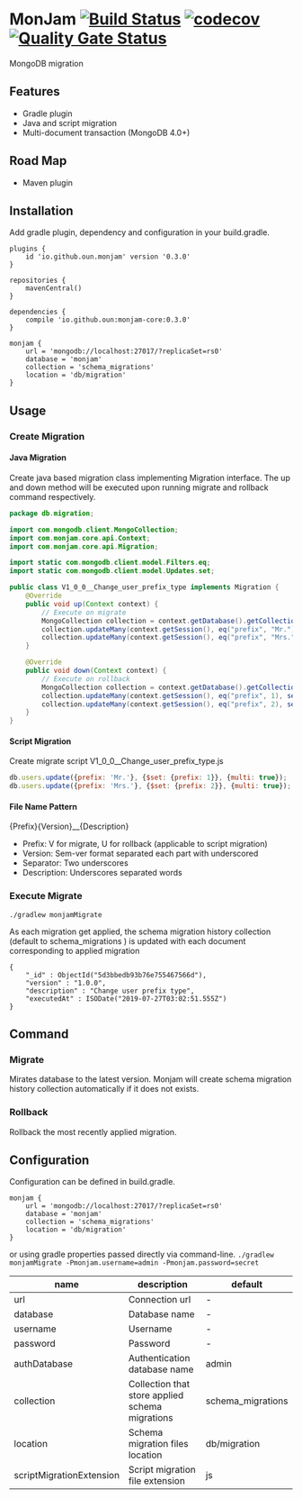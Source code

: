 # MonJam [![Build Status](https://travis-ci.com/oun/monjam.svg?branch=master)](https://travis-ci.com/oun/monjam) [![codecov](https://codecov.io/gh/oun/monjam/branch/master/graph/badge.svg)](https://codecov.io/gh/oun/monjam) [![Quality Gate Status](https://sonarcloud.io/api/project_badges/measure?project=oun_monjam&metric=alert_status)](https://sonarcloud.io/dashboard?id=oun_monjam)

MongoDB migration

## Features
- Gradle plugin
- Java and script migration
- Multi-document transaction (MongoDB 4.0+)

## Road Map
- Maven plugin

## Installation

Add gradle plugin, dependency and configuration in your build.gradle.
```
plugins {
    id 'io.github.oun.monjam' version '0.3.0'
}

repositories {
    mavenCentral()
}

dependencies {
    compile 'io.github.oun:monjam-core:0.3.0'
}

monjam {
    url = 'mongodb://localhost:27017/?replicaSet=rs0'
    database = 'monjam'
    collection = 'schema_migrations'
    location = 'db/migration'
}
```

## Usage

### Create Migration

#### Java Migration

Create java based migration class implementing Migration interface. The up and down method will be executed upon running migrate and rollback command respectively.

```java
package db.migration;

import com.mongodb.client.MongoCollection;
import com.monjam.core.api.Context;
import com.monjam.core.api.Migration;

import static com.mongodb.client.model.Filters.eq;
import static com.mongodb.client.model.Updates.set;

public class V1_0_0__Change_user_prefix_type implements Migration {
    @Override
    public void up(Context context) {
        // Execute on migrate
        MongoCollection collection = context.getDatabase().getCollection("users");
        collection.updateMany(context.getSession(), eq("prefix", "Mr."), set("prefix", 1));
        collection.updateMany(context.getSession(), eq("prefix", "Mrs."), set("prefix", 2));
    }

    @Override
    public void down(Context context) {
        // Execute on rollback
        MongoCollection collection = context.getDatabase().getCollection("users");
        collection.updateMany(context.getSession(), eq("prefix", 1), set("prefix", "Mr."));
        collection.updateMany(context.getSession(), eq("prefix", 2), set("prefix", "Mrs."));
    }
}
```

#### Script Migration

Create migrate script V1_0_0__Change_user_prefix_type.js

```javascript
db.users.update({prefix: 'Mr.'}, {$set: {prefix: 1}}, {multi: true});
db.users.update({prefix: 'Mrs.'}, {$set: {prefix: 2}}, {multi: true});
```

#### File Name Pattern
{Prefix}{Version}__{Description}
- Prefix: V for migrate, U for rollback (applicable to script migration)
- Version: Sem-ver format separated each part with underscored
- Separator: Two underscores
- Description: Underscores separated words

### Execute Migrate
`./gradlew monjamMigrate`

As each migration get applied, the schema migration history collection (default to schema_migrations ) is updated with each document corresponding to applied migration
```
{
    "_id" : ObjectId("5d3bbedb93b76e755467566d"),
    "version" : "1.0.0",
    "description" : "Change user prefix type",
    "executedAt" : ISODate("2019-07-27T03:02:51.555Z")
}
```

## Command

### Migrate

Mirates database to the latest version. Monjam will create schema migration history collection automatically if it does not exists.

### Rollback

Rollback the most recently applied migration.

## Configuration

Configuration can be defined in build.gradle.
```
monjam {
    url = 'mongodb://localhost:27017/?replicaSet=rs0'
    database = 'monjam'
    collection = 'schema_migrations'
    location = 'db/migration'
}
```
or using gradle properties passed directly via command-line.
`./gradlew monjamMigrate -Pmonjam.username=admin -Pmonjam.password=secret`

| name        | description                      | default |
|-------------|----------------------------------|---------|
| url         | Connection url                   | -       |
| database    | Database name                    | -       |
| username    | Username                         | -       |
| password    | Password                         | -       |
| authDatabase | Authentication database name    | admin   |
| collection  | Collection that store applied schema migrations | schema_migrations |
| location    | Schema migration files location  | db/migration |
| scriptMigrationExtension | Script migration file extension | js |

